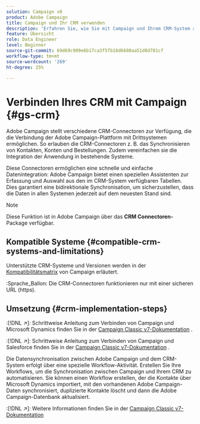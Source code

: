 ```yaml
---
solution: Campaign v8
product: Adobe Campaign
title: Campaign und Ihr CRM verwenden
description: 'Erfahren Sie, wie Sie mit Campaign und Ihrem CRM-System arbeiten. '
feature: Übersicht
role: Data Engineer
level: Beginner
source-git-commit: 69d69c909e6b17ca3f5fb18d6680aa51d0d701cf
workflow-type: tm+mt
source-wordcount: '269'
ht-degree: 25%

---
```


# Verbinden Ihres CRM mit Campaign {#gs-crm}

Adobe Campaign stellt verschiedene CRM-Connectoren zur Verfügung, die die Verbindung der Adobe Campaign-Plattform mit Drittsystemen ermöglichen. So erlauben die CRM-Connectoren z. B. das Synchronisieren von Kontakten, Konten und Bestellungen. Zudem vereinfachen sie die Integration der Anwendung in bestehende Systeme.

Diese Connectoren ermöglichen eine schnelle und einfache Datenintegration: Adobe Campaign bietet einen speziellen Assistenten zur Erfassung und Auswahl aus den im CRM-System verfügbaren Tabellen. Dies garantiert eine bidirektionale Synchronisation, um sicherzustellen, dass die Daten in allen Systemen jederzeit auf dem neuesten Stand sind.

>[!NOTE]
>
>Diese Funktion ist in Adobe Campaign über das **CRM Connectoren-** Package verfügbar.

## Kompatible Systeme {#compatible-crm-systems-and-limitations}

Unterstützte CRM-Systeme und Versionen werden in der [Kompatibilitätsmatrix](../start/compatibility-matrix.md) von Campaign erläutert.

:Sprache_Ballon: Die CRM-Connectoren funktionieren nur mit einer sicheren URL (https).

## Umsetzung {#crm-implementation-steps}

:[!DNL :arrow_upper_right:]: Schrittweise Anleitung zum Verbinden von Campaign und Microsoft Dynamics finden Sie in der [Campaign Classic v7-Dokumentation](https://experienceleague.adobe.com/docs/campaign-classic/using/getting-started/connectors/crm-connectors/crm-ms-dynamics.html?lang=en#microsoft-dynamics-implementation-steps) .

:[!DNL :arrow_upper_right:]: Schrittweise Anleitung zum Verbinden von Campaign und Salesforce finden Sie in der [Campaign Classic v7-Dokumentation](https://experienceleague.adobe.com/docs/campaign-classic/using/getting-started/connectors/crm-connectors/crm-sfdc.html?lang=en#getting-started) .


Die Datensynchronisation zwischen Adobe Campaign und dem CRM-System erfolgt über eine spezielle Workflow-Aktivität. Erstellen Sie Ihre Workflows, um die Synchronisation zwischen Campaign und Ihrem CRM zu automatisieren. Sie können einen Workflow erstellen, der die Kontakte über Microsoft Dynamics importiert, mit den vorhandenen Adobe Campaign-Daten synchronisiert, duplizierte Kontakte löscht und dann die Adobe Campaign-Datenbank aktualisiert.

:[!DNL :arrow_upper_right:]: Weitere Informationen finden Sie in der [Campaign Classic v7-Dokumentation](https://experienceleague.adobe.com/docs/campaign-classic/using/getting-started/connectors/crm-connectors/crm-data-sync.html?lang=en#getting-started)

